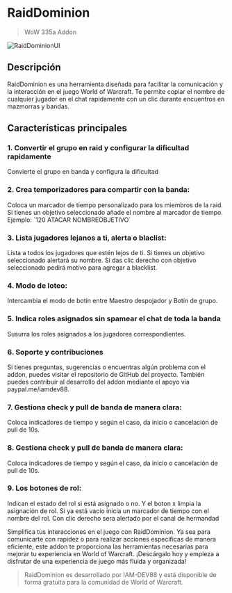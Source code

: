 # RaidDominion
> WoW 335a Addon

![RaidDominionUI](https://i.ibb.co/jb47JHh/Captura-de-pantalla-2024-06-17-092147.png)
## Descripción
RaidDominion es una herramienta diseñada para facilitar la comunicación y la interacción en el juego World of Warcraft. Te permite copiar el nombre de cualquier jugador en el chat rapidamente con un clic durante encuentros en mazmorras y bandas.

## Características principales
### 1. Convertir el grupo en raid y configurar la dificultad rapidamente
Convierte el grupo en banda y configura la dificultad

### 2. Crea temporizadores para compartir con la banda:
Coloca un marcador de tiempo personalizado para los miembros de la raid. Si tienes un objetivo seleccionado añade el nombre al marcador de tiempo. Ejemplo: ´120 ATACAR NOMBREOBJETIVO´

### 3. Lista jugadores lejanos a ti, alerta o blaclist:
Lista a todos los jugadores que estén lejos de ti. Si tienes un objetivo seleccionado alertará su nombre. Si das clic derecho con objetivo seleccionado pedirá motivo para agregar a blacklist.

### 4. Modo de loteo:
Intercambia el modo de botín entre Maestro despojador y Botín de grupo.

### 5. Indica roles asignados sin spamear el chat de toda la banda
Susurra los roles asignados a los jugadores correspondientes.

### 6. Soporte y contribuciones
Si tienes preguntas, sugerencias o encuentras algún problema con el addon, puedes visitar el repositorio de GitHub del proyecto. También puedes contribuir al desarrollo del addon mediante el apoyo via paypal.me/iamdev88.

### 7. Gestiona check y pull de banda de manera clara:
Coloca indicadores de tiempo y según el caso, da inicio o cancelación de pull de 10s.

### 8. Gestiona check y pull de banda de manera clara:
Coloca indicadores de tiempo y según el caso, da inicio o cancelación de pull de 10s.

### 9. Los botones de rol:
Indican el estado del rol si está asignado o no. Y el boton x limpia la asignación de rol. Si ya está vacío inicia un marcador de tiempo con el nombre del rol. Con clic derecho sera alertado por el canal de hermandad

Simplifica tus interacciones en el juego con RaidDominion. Ya sea para comunicarte con rapidez o para realizar acciones específicas de manera eficiente, este addon te proporciona las herramientas necesarias para mejorar tu experiencia en World of Warcraft. ¡Descárgalo hoy y empieza a disfrutar de una experiencia de juego más fluida y organizada!

> RaidDominion es desarrollado por IAM-DEV88 y está disponible de forma gratuita para la comunidad de World of Warcraft.